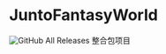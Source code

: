 # JuntoFantasyWorld
![GitHub All Releases](https://img.shields.io/github/downloads/buggzd/JuntoFantasyWorld/total?label=Total%20Downloads)
整合包项目
